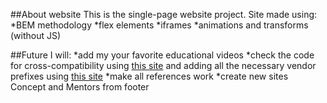 ##About website
This is the single-page website project. 
Site made using: 
*BEM methodology 
*flex elements 
*iframes 
*animations and transforms (without JS) 

##Future
I will: 
*add my your favorite educational videos 
*check the code for cross-compatibility using [this site](https://caniuse.com/) and adding all the necessary vendor prefixes using [this site](https://autoprefixer.github.io/ru/) 
*make all references work
*create new sites Concept and Mentors from footer 
